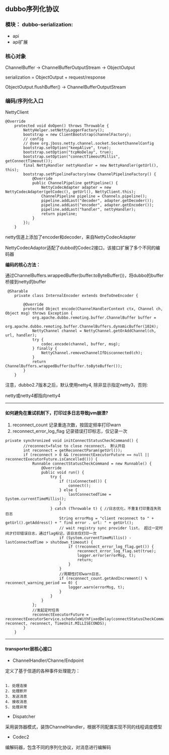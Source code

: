 ## dubbo序列化协议

### 模块： dubbo-serialization:

* api 
* api扩展


### 核心对象

ChannelBuffer -> ChannelBufferOutputStream -> ObjectOutput

serialization = ObjectOutput + request/response

ObjectOutput.flushBuffer() -> ChannelBufferOutputStream


### 编码/序列化入口

NettyClient

```
@Override
    protected void doOpen() throws Throwable {
        NettyHelper.setNettyLoggerFactory();
        bootstrap = new ClientBootstrap(channelFactory);
        // config
        // @see org.jboss.netty.channel.socket.SocketChannelConfig
        bootstrap.setOption("keepAlive", true);
        bootstrap.setOption("tcpNoDelay", true);
        bootstrap.setOption("connectTimeoutMillis", getConnectTimeout());
        final NettyHandler nettyHandler = new NettyHandler(getUrl(), this);
        bootstrap.setPipelineFactory(new ChannelPipelineFactory() {
            @Override
            public ChannelPipeline getPipeline() {
                NettyCodecAdapter adapter = new NettyCodecAdapter(getCodec(), getUrl(), NettyClient.this);
                ChannelPipeline pipeline = Channels.pipeline();
                pipeline.addLast("decoder", adapter.getDecoder());
                pipeline.addLast("encoder", adapter.getEncoder());
                pipeline.addLast("handler", nettyHandler);
                return pipeline;
            }
        });
    }

```

netty信道上添加了encoder和decoder，来自NettyCodecAdapter

NettyCodecAdaptor适配了dubbo的Codec2接口，该接口扩展了多个不同的编码器

**编码的核心方法：**

通过ChannelBuffers.wrappedBuffer(buffer.toByteBuffer())，将dubbo的buffer桥接到netty的buffer

```
 @Sharable
    private class InternalEncoder extends OneToOneEncoder {

        @Override
        protected Object encode(ChannelHandlerContext ctx, Channel ch, Object msg) throws Exception {
            org.apache.dubbo.remoting.buffer.ChannelBuffer buffer =
                    org.apache.dubbo.remoting.buffer.ChannelBuffers.dynamicBuffer(1024);
            NettyChannel channel = NettyChannel.getOrAddChannel(ch, url, handler);
            try {
                codec.encode(channel, buffer, msg);
            } finally {
                NettyChannel.removeChannelIfDisconnected(ch);
            }
            return ChannelBuffers.wrappedBuffer(buffer.toByteBuffer());
        }
    }

```

注意，dubbo2.7版本之后，默认使用netty4, 除非显示指定netty3，否则:

netty或netty4都指向netty4

---

#### 如何避免在重试机制下，打印过多日志导致jvm崩溃?

1. reconnect_count 记录重连次数，按固定频率打印warn
2. reconnect_error_log_flag 记录错误打印标志，仅记录一次

```
private synchronized void initConnectStatusCheckCommand() {
        //reconnect=false to close reconnect， 默认开启
        int reconnect = getReconnectParam(getUrl());
        if (reconnect > 0 && (reconnectExecutorFuture == null || reconnectExecutorFuture.isCancelled())) {
            Runnable connectStatusCheckCommand = new Runnable() {
                @Override
                public void run() {
                    try {
                        if (!isConnected()) {
                            connect();
                        } else {
                            lastConnectedTime = System.currentTimeMillis();
                        }
                    } catch (Throwable t) { //日志优化，不重复打印重连失败日志
                        String errorMsg = "client reconnect to " + getUrl().getAddress() + " find error . url: " + getUrl();
                        // wait registry sync provider list， 超过一定时间才打印错误日志，通过flag标记，该日志仅打印一次
                        if (System.currentTimeMillis() - lastConnectedTime > shutdown_timeout) {
                            if (!reconnect_error_log_flag.get()) {
                                reconnect_error_log_flag.set(true);
                                logger.error(errorMsg, t);
                                return;
                            }
                        }
                        //周期性打印warn日志，
                        if (reconnect_count.getAndIncrement() % reconnect_warning_period == 0) {
                            logger.warn(errorMsg, t);
                        }
                    }
                }
            };
            //发起定时任务
            reconnectExecutorFuture = reconnectExecutorService.scheduleWithFixedDelay(connectStatusCheckCommand, reconnect, reconnect, TimeUnit.MILLISECONDS);
        }
    }

```
----

#### transporter层核心接口

* ChannelHandler/Channe/Endpoint

定义了基于信道的各种事件处理能力：

```

1. 处理连接
2. 处理断开
3. 发送消息
4. 接收消息
5. 处理异常
```

* Dispatcher

采用装饰器模式，装饰ChannelHandler，根据不同配置实现不同的线程调度模型

* Codec2

编解码器，包含不同的序列化协议，对消息进行编解码


